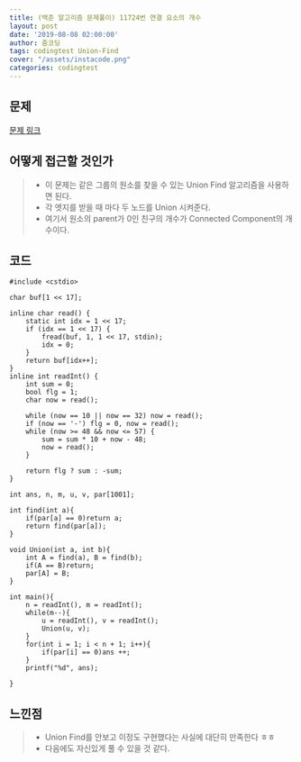 ```yaml
---
title: (백준 알고리즘 문제풀이) 11724번 연결 요소의 개수
layout: post
date: '2019-08-08 02:00:00'
author: 줌코딩
tags: codingtest Union-Find
cover: "/assets/instacode.png"
categories: codingtest
---
```


## 문제

[문제 링크](https://www.acmicpc.net/problem/11724)

## 어떻게 접근할 것인가

>* 이 문제는 같은 그룹의 원소를 찾을 수 있는 Union Find 알고리즘을 사용하면 된다.
>* 각 엣지를 받을 때 마다 두 노드를 Union 시켜준다.
>* 여기서 원소의 parent가 0인 친구의 개수가 Connected Component의 개수이다.

## 코드

    #include <cstdio>

    char buf[1 << 17];

    inline char read() {
        static int idx = 1 << 17;
        if (idx == 1 << 17) {
            fread(buf, 1, 1 << 17, stdin);
            idx = 0;
        }
        return buf[idx++];
    }
    inline int readInt() {
        int sum = 0;
        bool flg = 1;
        char now = read();

        while (now == 10 || now == 32) now = read();
        if (now == '-') flg = 0, now = read();
        while (now >= 48 && now <= 57) {
            sum = sum * 10 + now - 48;
            now = read();
        }

        return flg ? sum : -sum;
    }

    int ans, n, m, u, v, par[1001];

    int find(int a){
        if(par[a] == 0)return a;
        return find(par[a]);
    }

    void Union(int a, int b){
        int A = find(a), B = find(b);
        if(A == B)return;
        par[A] = B;
    }

    int main(){
        n = readInt(), m = readInt();
        while(m--){
            u = readInt(), v = readInt();
            Union(u, v);
        }
        for(int i = 1; i < n + 1; i++){
            if(par[i] == 0)ans ++;
        }
        printf("%d", ans);

    }

## 느낀점

>* Union Find를 안보고 이정도 구현했다는 사실에 대단히 만족한다 ㅎㅎ
>* 다음에도 자신있게 풀 수 있을 것 같다.
